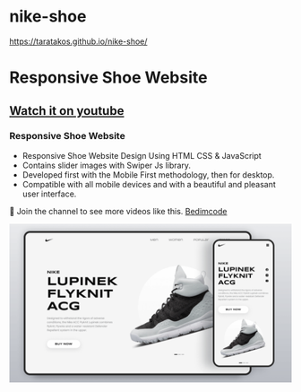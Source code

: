# nike-shoe
https://taratakos.github.io/nike-shoe/
# Responsive Shoe Website
## [Watch it on youtube](https://youtu.be/tBE0L_Jzi-Y)
### Responsive Shoe Website

- Responsive Shoe Website Design Using HTML CSS & JavaScript
- Contains slider images with Swiper Js library.
- Developed first with the Mobile First methodology, then for desktop.
- Compatible with all mobile devices and with a beautiful and pleasant user interface.

💙 Join the channel to see more videos like this. [Bedimcode](https://www.youtube.com/@Bedimcode)

![preview img](/preview.png)
